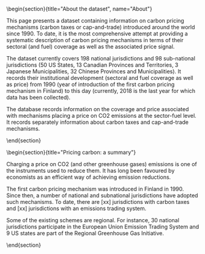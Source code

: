 <!-- =============================
     ABOUT
    ============================== -->

\begin{section}{title="About the dataset", name="About"}

This page presents a dataset containing information on carbon pricing mechanisms (carbon taxes or cap-and-trade) introduced around the world since 1990. To date, it is the most comprehensive attempt at providing a systematic description of carbon pricing mechanisms in terms of their sectoral (and fuel) coverage as well as the associated price signal.

The dataset currently covers 198 national jurisdictions and 98 sub-national jurisdictions (50 US States, 13 Canadian Provinces and Territories, 3 Japanese Municipalities, 32 Chinese Provinces and Municipalities). It records their institutional development (sectoral and fuel coverage as well as price) from 1990 (year of introduction of the first carbon pricing mechanism in Finland) to this day (currently, 2018 is the last year for which data has been collected).

The database records information on the coverage and price associated with mechanisms placing a price on CO2 emissions at the sector-fuel level. It records separately information about carbon taxes and cap-and-trade mechanisms.


\end{section}

<!-- =============================
     GETTING STARTED
     ============================== -->
\begin{section}{title="Pricing carbon: a summary"}

Charging a price on CO2 (and other greenhouse gases) emissions is one of the
instruments used to reduce them. It has long been favoured by economists as an
efficient way of achieving emission reductions.

The first carbon pricing mechanism was introduced in Finland in 1990. Since then,
a number of national and subnational jurisdictions have adopted such mechanisms.
To date, there are [xx] jurisdictions with carbon taxes and [xx] jurisdictions with
an emissions trading system.

Some of the existing schemes are regional. For instance, 30 national jurisdictions
participate in the European Union Emission Trading System and 9 US states
are part of the Regional Greenhouse Gas Initiative.

\end{section}

